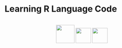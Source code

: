 # Learning R Language Code

<div align="center"><br>
  <img height="60" width="60" src="https://cdn.jsdelivr.net/gh/devicons/devicon/icons/r/r-original.svg">
  <img height="50" width="50" src="https://cdn.jsdelivr.net/gh/devicons/devicon/icons/rstudio/rstudio-original.svg" />
  <img height="50" width="50" src="https://cdn.jsdelivr.net/gh/devicons/devicon/icons/vscode/vscode-original.svg">

                     
</div>

            
          

